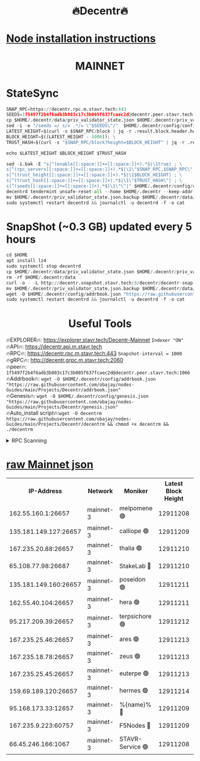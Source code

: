 <h1 align="center"> 🔥Decentr🔥</h1>

[Node installation instructions](https://github.com/obajay/nodes-Guides/tree/main/Projects/Decentr)
=
<h1 align="center"> MAINNET</h1>

# StateSync
```python
SNAP_RPC=https://decentr.rpc.m.stavr.tech:443
SEEDS=1f5497f2b4f6adb3b803c17c3b005f637fcaec2d@decentr.peer.stavr.tech:1066
cp $HOME/.decentr/data/priv_validator_state.json $HOME/.decentr/priv_validator_state.json.backup
sed -i -e "/seeds =/ s/= .*/= \"$SEEDS\"/"  $HOME/.decentr/config/config.toml
LATEST_HEIGHT=$(curl -s $SNAP_RPC/block | jq -r .result.block.header.height); \
BLOCK_HEIGHT=$((LATEST_HEIGHT - 1000)); \
TRUST_HASH=$(curl -s "$SNAP_RPC/block?height=$BLOCK_HEIGHT" | jq -r .result.block_id.hash)

echo $LATEST_HEIGHT $BLOCK_HEIGHT $TRUST_HASH

sed -i.bak -E "s|^(enable[[:space:]]+=[[:space:]]+).*$|\1true| ; \
s|^(rpc_servers[[:space:]]+=[[:space:]]+).*$|\1\"$SNAP_RPC,$SNAP_RPC\"| ; \
s|^(trust_height[[:space:]]+=[[:space:]]+).*$|\1$BLOCK_HEIGHT| ; \
s|^(trust_hash[[:space:]]+=[[:space:]]+).*$|\1\"$TRUST_HASH\"| ; \
s|^(seeds[[:space:]]+=[[:space:]]+).*$|\1\"\"|" $HOME/.decentr/config/config.toml
decentrd tendermint unsafe-reset-all --home $HOME/.decentr --keep-addr-book
mv $HOME/.decentr/priv_validator_state.json.backup $HOME/.decentr/data/priv_validator_state.json
sudo systemctl restart decentrd && journalctl -u decentrd -f -o cat
```
# SnapShot (~0.3 GB) updated every 5 hours
```python
cd $HOME
apt install lz4
sudo systemctl stop decentrd
cp $HOME/.decentr/data/priv_validator_state.json $HOME/.decentr/priv_validator_state.json.backup
rm -rf $HOME/.decentr/data
curl -o - -L http://decentr.snapshot.stavr.tech:9/decentr/decentr-snap.tar.lz4 | lz4 -c -d - | tar -x -C $HOME/.decentr --strip-components 2
mv $HOME/.decentr/priv_validator_state.json.backup $HOME/.decentr/data/priv_validator_state.json
wget -O $HOME/.decentr/config/addrbook.json "https://raw.githubusercontent.com/obajay/nodes-Guides/main/Projects/Decentr/addrbook.json"
sudo systemctl restart decentrd && journalctl -u decentrd -f -o cat
```

 <h1 align="center"> Useful Tools</h1>

🔥EXPLORER🔥:     https://explorer.stavr.tech/Decentr-Mainnet        `Indexer "ON"` \
🔥API🔥:          https://decentr.api.m.stavr.tech \
🔥RPC🔥:          https://decentr.rpc.m.stavr.tech:443              `Snapshot-interval = 1000` \
🔥gRPC🔥:         http://decentr.grpc.m.stavr.tech:2060 \
🔥peer🔥:         `1f5497f2b4f6adb3b803c17c3b005f637fcaec2d@decentr.peer.stavr.tech:1066` \
🔥Addrbook🔥:  `wget -O $HOME/.decentr/config/addrbook.json "https://raw.githubusercontent.com/obajay/nodes-Guides/main/Projects/Decentr/addrbook.json"` \
🔥Genesis🔥:  `wget -O $HOME/.decentr/config/genesis.json "https://raw.githubusercontent.com/obajay/nodes-Guides/main/Projects/Decentr/genesis.json"` \
🔥Auto_install script🔥:`wget -O decentrm https://raw.githubusercontent.com/obajay/nodes-Guides/main/Projects/Decentr/decentrm && chmod +x decentrm && ./decentrm`

<details>
<summary>RPC Scanning</summary>

<h2 align="center"> We scan nodes in real time every 4 hours. And we provide the final result of RPC endpoints.
We cannot influence the operation of these nodes in any way. </h2>


```python
If Voting Power is higher than 0 --> then the Node is a validator of the network and may be subject to attack and be a potential threat to the chain.
```
```python
We marked such validators with a red symbol
```

</details>

[raw Mainnet json](https://rpc-check.decentrm.stavr.tech/decentrm/rpc-decentrm-result.json)
=



<table><tr><th>IP-Address</th><th>Network</th><th>Moniker</th><th>Latest Block Height</th><th>Earliest Block Height</th><th>Catching Up</th><th>Tx Index</th><th>Voting Power</th><th>Scan Time</th></tr><tr><td>162.55.160.1:26657</td><td>mainnet-3</td><td>melpomene 🟢</td><td>12911208</td><td>1688950</td><td>False</td><td>on</td><td>0</td><td>2024-02-16T05:34:56.183561246UTC</td></tr><tr><td>135.181.149.127:26657</td><td>mainnet-3</td><td>calliope 🟢</td><td>12911209</td><td>1688950</td><td>False</td><td>on</td><td>0</td><td>2024-02-16T05:34:58.587461240UTC</td></tr><tr><td>167.235.20.88:26657</td><td>mainnet-3</td><td>thalia 🟢</td><td>12911210</td><td>1688950</td><td>False</td><td>on</td><td>0</td><td>2024-02-16T05:35:04.465868827UTC</td></tr><tr><td>65.108.77.98:26687</td><td>mainnet-3</td><td>StakeLab 🔴</td><td>12911210</td><td>1688950</td><td>False</td><td>on</td><td>5452404</td><td>2024-02-16T05:35:04.794203995UTC</td></tr><tr><td>135.181.149.160:26657</td><td>mainnet-3</td><td>poseidon 🟢</td><td>12911211</td><td>1688950</td><td>False</td><td>on</td><td>0</td><td>2024-02-16T05:35:09.486583752UTC</td></tr><tr><td>162.55.40.104:26657</td><td>mainnet-3</td><td>hera 🟢</td><td>12911211</td><td>1688950</td><td>False</td><td>on</td><td>0</td><td>2024-02-16T05:35:11.773239856UTC</td></tr><tr><td>95.217.209.39:26657</td><td>mainnet-3</td><td>terpsichore 🟢</td><td>12911212</td><td>1688950</td><td>False</td><td>on</td><td>0</td><td>2024-02-16T05:35:18.269552014UTC</td></tr><tr><td>167.235.25.46:26657</td><td>mainnet-3</td><td>ares 🟢</td><td>12911213</td><td>1688950</td><td>False</td><td>on</td><td>0</td><td>2024-02-16T05:35:20.614237307UTC</td></tr><tr><td>167.235.18.78:26657</td><td>mainnet-3</td><td>zeus 🟢</td><td>12911213</td><td>1688950</td><td>False</td><td>on</td><td>0</td><td>2024-02-16T05:35:22.922853488UTC</td></tr><tr><td>167.235.25.45:26657</td><td>mainnet-3</td><td>euterpe 🟢</td><td>12911213</td><td>1688950</td><td>False</td><td>on</td><td>0</td><td>2024-02-16T05:35:25.244048227UTC</td></tr><tr><td>159.69.189.120:26657</td><td>mainnet-3</td><td>hermes 🟢</td><td>12911214</td><td>1688950</td><td>False</td><td>on</td><td>0</td><td>2024-02-16T05:35:27.555635141UTC</td></tr><tr><td>95.168.173.33:12657</td><td>mainnet-3</td><td>%{name}% 🔴</td><td>12911209</td><td>8964001</td><td>False</td><td>on</td><td>4263866</td><td>2024-02-16T05:34:59.765409903UTC</td></tr><tr><td>167.235.9.223:60757</td><td>mainnet-3</td><td>F5Nodes 🔴</td><td>12911209</td><td>12380001</td><td>False</td><td>off</td><td>562</td><td>2024-02-16T05:35:00.107476087UTC</td></tr><tr><td>66.45.246.166:1067</td><td>mainnet-3</td><td>STAVR-Service 🟢</td><td>12911208</td><td>12909001</td><td>False</td><td>on</td><td>0</td><td>2024-02-16T05:34:59.207167763UTC</td></tr></table>
